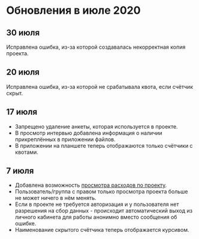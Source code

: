 # Обновления в июле 2020

## 30 июля

Исправлена ошибка, из-за которой создавалась некорректная копия проекта.

## 20 июля

Исправлена ошибка, из-за которой не срабатывала квота, если счётчик скрыт.

## 17 июля

- Запрещено удаление анкеты, которая используется в проекте.
- В просмотр интервью добавлена информация о наличии прикреплённых в приложении файлов.
- В приложении на планшете теперь отображаются только счётчики с квотами.

## 7 июля

- Добавлена возможность [просмотра расходов по проекту](../help/3002.md#_4).
- Пользователь/группа с правом только просмотра проекта больше не может ничего в нём менять.
- Если в проекте не требуется авторизация и у пользователя нет разрешения на сбор данных - происходит автоматический выход из личного кабинета для работы анонимно вместо сообщения об ошибке.
- Наименование скрытого счётчика теперь отображается курсивом.
